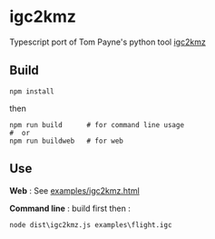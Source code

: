 # igc2kmz
Typescript port of Tom Payne's python tool [igc2kmz](https://github.com/twpayne/igc2kmz)

## Build
```
npm install
```
then
```
npm run build      # for command line usage
#  or
npm run buildweb   # for web
```

## Use
**Web** : See [examples/igc2kmz.html](examples/igc2kmz.html)

**Command line** : build first then :
```
node dist\igc2kmz.js examples\flight.igc
```